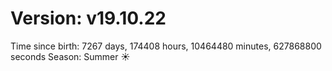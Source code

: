 # Version: v19.10.22
Time since birth: 7267 days, 174408 hours, 10464480 minutes, 627868800 seconds
Season: Summer ☀️

